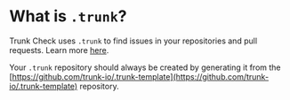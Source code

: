 # What is `.trunk`?

Trunk Check uses `.trunk` to find issues in your repositories and pull requests. Learn more
[here][check-github-integration].

Your `.trunk` repository should always be created by generating it from the
[https://github.com/trunk-io/.trunk-template](https://github.com/trunk-io/.trunk-template) repository.

[check-github-integration]: https://docs.trunk.io/docs/check-github-integration
